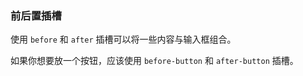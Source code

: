 ### 前后置插槽

使用 `before` 和 `after` 插槽可以将一些内容与输入框组合。

如果你想要放一个按钮，应该使用 `before-button` 和 `after-button` 插槽。
